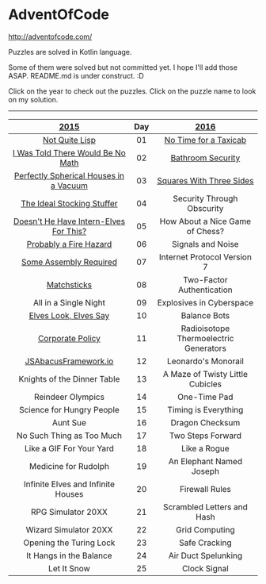 # AdventOfCode

http://adventofcode.com/

Puzzles are solved in Kotlin language. 

Some of them were solved but not committed yet. I hope I'll add those ASAP. README.md is under construct. :D

Click on the year to check out the puzzles. Click on the puzzle name to look on my solution.

***
|[2015](http://adventofcode.com/2015)                                          | Day  |[2016](http://adventofcode.com/2016)                        |
|:----------------------------------------------------------------------------:|:----:|:----------------------------------------------------------:|
|[Not Quite Lisp](../master/src/AoC2015/NotQuiteLisp.kt)                       |  01  |[No Time for a Taxicab](../master/src/AoC2016/NoTime.kt)    |
|[I Was Told There Would Be No Math](../master/src/AoC2015/NoMath.kt)          |  02  |[Bathroom Security](../master/src/AoC2016/Bathroom.kt)      |
|[Perfectly Spherical Houses in a Vacuum](../master/src/AoC2015/Spherical.kt)  |  03  |[Squares With Three Sides](../master/src/AoC2016/Squares.kt)|
|[The Ideal Stocking Stuffer](../master/src/AoC2015/Stocking.kt)               |  04  |                           Security Through Obscurity|
|[Doesn't He Have Intern-Elves For This?](../master/src/AoC2015/InternElves.kt)|  05  |                      How About a Nice Game of Chess?|
|[Probably a Fire Hazard](../master/src/AoC2015/FireHazard.kt)                 |  06  |                                    Signals and Noise|
|[Some Assembly Required](../master/src/AoC2015/Assembly.kt)                   |  07  |                          Internet Protocol Version 7|
|[Matchsticks](../master/src/AoC2015/Matchsticks.kt)                           |  08  |                            Two-Factor Authentication|
|All in a Single Night                                                         |  09  |                             Explosives in Cyberspace|
|[Elves Look, Elves Say](../master/src/AoC2015/LookSay.kt)                     |  10  |                                         Balance Bots|
|[Corporate Policy](../master/src/AoC2015/Corporate.kt)                        |  11  |               Radioisotope Thermoelectric Generators|
|[JSAbacusFramework.io](../master/src/AoC2015/Abacus.kt)                       |  12  |                                  Leonardo's Monorail|
|Knights of the Dinner Table                                                   |  13  |                     A Maze of Twisty Little Cubicles|
|Reindeer Olympics                                                             |  14  |                                         One-Time Pad|
|Science for Hungry People                                                     |  15  |                                 Timing is Everything|
|Aunt Sue                                                                      |  16  |                                      Dragon Checksum|
|No Such Thing as Too Much                                                     |  17  |                                    Two Steps Forward|
|Like a GIF For Your Yard                                                      |  18  |                                         Like a Rogue|
|Medicine for Rudolph                                                          |  19  |                             An Elephant Named Joseph|
|Infinite Elves and Infinite Houses                                            |  20  |                                       Firewall Rules|
|RPG Simulator 20XX                                                            |  21  |                           Scrambled Letters and Hash|
|Wizard Simulator 20XX                                                         |  22  |                                       Grid Computing|
|Opening the Turing Lock                                                       |  23  |                                        Safe Cracking|
|It Hangs in the Balance                                                       |  24  |                                  Air Duct Spelunking|
|Let It Snow                                                                   |  25  |                                         Clock Signal|
